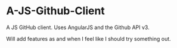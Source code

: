 A-JS-Github-Client
==================

A JS GitHub client. Uses AngularJS and the Github API v3.

Will add features as and when I feel like I should try something out.